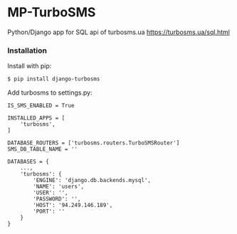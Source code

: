 # MP-TurboSMS

Python/Django app for SQL api of turbosms.ua https://turbosms.ua/sql.html

### Installation

Install with pip:

```sh
$ pip install django-turbosms
```

Add turbosms to settings.py:
```
IS_SMS_ENABLED = True

INSTALLED_APPS = [
    'turbosms',
]

DATABASE_ROUTERS = ['turbosms.routers.TurboSMSRouter']
SMS_DB_TABLE_NAME = ''

DATABASES = {
    ...,
    'turbosms': {
        'ENGINE': 'django.db.backends.mysql',
        'NAME': 'users',
        'USER': '',
        'PASSWORD': '',
        'HOST': '94.249.146.189',
        'PORT': ''
    }
}
```

